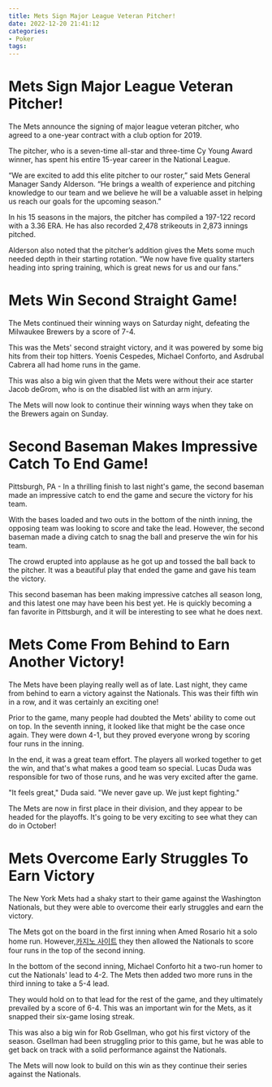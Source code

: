 ```yaml
---
title: Mets Sign Major League Veteran Pitcher!
date: 2022-12-20 21:41:12
categories:
- Poker
tags:
---
```



#  Mets Sign Major League Veteran Pitcher!

The Mets announce the signing of major league veteran pitcher, who agreed to a one-year contract with a club option for 2019.

The pitcher, who is a seven-time all-star and three-time Cy Young Award winner, has spent his entire 15-year career in the National League.

“We are excited to add this elite pitcher to our roster,” said Mets General Manager Sandy Alderson. “He brings a wealth of experience and pitching knowledge to our team and we believe he will be a valuable asset in helping us reach our goals for the upcoming season.”

In his 15 seasons in the majors, the pitcher has compiled a 197-122 record with a 3.36 ERA. He has also recorded 2,478 strikeouts in 2,873 innings pitched.

Alderson also noted that the pitcher’s addition gives the Mets some much needed depth in their starting rotation. “We now have five quality starters heading into spring training, which is great news for us and our fans.”

#  Mets Win Second Straight Game!

The Mets continued their winning ways on Saturday night, defeating the Milwaukee Brewers by a score of 7-4.

This was the Mets' second straight victory, and it was powered by some big hits from their top hitters. Yoenis Cespedes, Michael Conforto, and Asdrubal Cabrera all had home runs in the game.

This was also a big win given that the Mets were without their ace starter Jacob deGrom, who is on the disabled list with an arm injury.

The Mets will now look to continue their winning ways when they take on the Brewers again on Sunday.

#  Second Baseman Makes Impressive Catch To End Game!

Pittsburgh, PA - In a thrilling finish to last night's game, the second baseman made an impressive catch to end the game and secure the victory for his team.

With the bases loaded and two outs in the bottom of the ninth inning, the opposing team was looking to score and take the lead. However, the second baseman made a diving catch to snag the ball and preserve the win for his team.

The crowd erupted into applause as he got up and tossed the ball back to the pitcher. It was a beautiful play that ended the game and gave his team the victory.

This second baseman has been making impressive catches all season long, and this latest one may have been his best yet. He is quickly becoming a fan favorite in Pittsburgh, and it will be interesting to see what he does next.

#  Mets Come From Behind to Earn Another Victory!

The Mets have been playing really well as of late. Last night, they came from behind to earn a victory against the Nationals. This was their fifth win in a row, and it was certainly an exciting one!

Prior to the game, many people had doubted the Mets' ability to come out on top. In the seventh inning, it looked like that might be the case once again. They were down 4-1, but they proved everyone wrong by scoring four runs in the inning.

In the end, it was a great team effort. The players all worked together to get the win, and that's what makes a good team so special. Lucas Duda was responsible for two of those runs, and he was very excited after the game.

"It feels great," Duda said. "We never gave up. We just kept fighting."

The Mets are now in first place in their division, and they appear to be headed for the playoffs. It's going to be very exciting to see what they can do in October!

#  Mets Overcome Early Struggles To Earn Victory

The New York Mets had a shaky start to their game against the Washington Nationals, but they were able to overcome their early struggles and earn the victory.

The Mets got on the board in the first inning when Amed Rosario hit a solo home run. However,[카지노 사이트](https://choegocasino.com/) they then allowed the Nationals to score four runs in the top of the second inning.

In the bottom of the second inning, Michael Conforto hit a two-run homer to cut the Nationals' lead to 4-2. The Mets then added two more runs in the third inning to take a 5-4 lead.

They would hold on to that lead for the rest of the game, and they ultimately prevailed by a score of 6-4. This was an important win for the Mets, as it snapped their six-game losing streak.

This was also a big win for Rob Gsellman, who got his first victory of the season. Gsellman had been struggling prior to this game, but he was able to get back on track with a solid performance against the Nationals.

The Mets will now look to build on this win as they continue their series against the Nationals.